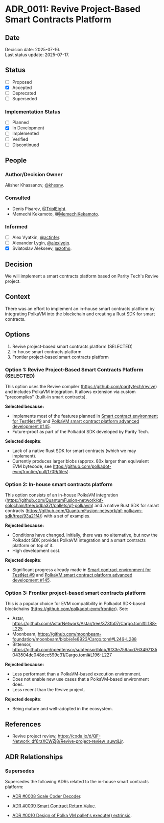 # ADR_0011: Revive Project-Based Smart Contracts Platform

## Date

Decision date: 2025-07-16.  
Last status update: 2025-07-17.

## Status

- [ ] Proposed
- [x] Accepted
- [ ] Deprecated
- [ ] Superseded

### Implementation Status

- [ ] Planned
- [x] In Development
- [ ] Implemented
- [ ] Verified
- [ ] Discontinued

## People

### Author/Decision Owner

Alisher Khassanov, [@khssnv](https://github.com/khssnv).

### Consulted

- Denis Pisarev, [@TriplEight](https://github.com/TriplEight).
- Memechi Kekamoto, [@MemechiKekamoto](https://github.com/MemechiKekamoto).

### Informed

- [ ] Alex Vyatkin, [@actinfer](https://github.com/actinfer).
- [ ] Alexander Lygin, [@alexlygin](https://github.com/AlexLgn).
- [x] Sviatoslav Alekseev, [@zotho](https://github.com/zotho).

## Decision

We will implement a smart contracts platform based on Parity Tech's Revive project.

## Context

There was an effort to implement an in-house smart contracts platform by integrating PolkaVM into the blockchain and creating a Rust SDK for smart contracts.

## Options

1. Revive project-based smart contracts platform (SELECTED)
2. In-house smart contracts platform
3. Frontier project-based smart contracts platform

### Option 1: Revive Project-Based Smart Contracts Platform (SELECTED)

This option uses the Revive compiler (<https://github.com/paritytech/revive>) and includes PolkaVM integration. It allows extension via custom "precompiles" (built-in smart contracts).

**Selected because:**

- Implements most of the features planned in [Smart contract environment for TestNet #9](https://github.com/QuantumFusion-network/spec/issues/9) and [PolkaVM smart contract platform advanced development #145](https://github.com/QuantumFusion-network/spec/issues/145).
- Future-proof as part of the Polkadot SDK developed by Parity Tech.

**Selected despite:**

- Lack of a native Rust SDK for smart contracts (which we may implement).
- Currently produces larger blobs (approx. 80x larger than equivalent EVM bytecode, see <https://github.com/polkadot-evm/frontier/pull/1709/files>).

### Option 2: In-house smart contracts platform

This option consists of an in-house PolkaVM integration (<https://github.com/QuantumFusion-network/qf-solochain/tree/bdba37f/pallets/qf-polkavm>) and a native Rust SDK for smart contracts (<https://github.com/QuantumFusion-network/qf-polkavm-sdk/tree/93a21f4/>) with a set of examples.

**Rejected because:**

- Conditions have changed. Initially, there was no alternative, but now the Polkadot SDK provides PolkaVM integration and a smart contracts platform on top of it.
- High development cost.

**Rejected despite:**

- Significant progress already made in [Smart contract environment for TestNet #9](https://github.com/QuantumFusion-network/spec/issues/9) and [PolkaVM smart contract platform advanced development #145](https://github.com/QuantumFusion-network/spec/issues/145).

### Option 3: Frontier project-based smart contracts platform

This is a popular choice for EVM compatibility in Polkadot SDK-based blockchains (<https://github.com/polkadot-evm/frontier>). See:

- Astar, <https://github.com/AstarNetwork/Astar/tree/373fb07/Cargo.toml#L188-L225>
- Moonbeam, <https://github.com/moonbeam-foundation/moonbeam/blob/e1e8923/Cargo.toml#L246-L288>
- Bittensor, <https://github.com/opentensor/subtensor/blob/9f33e759acd763497135043504dc048dcc599c31/Cargo.toml#L196-L227>

**Rejected because:**

- Less performant than a PolkaVM-based execution environment.
- Does not enable new use cases that a PolkaVM-based environment does.
- Less recent than the Revive project.

**Rejected despite:**

- Being mature and well-adopted in the ecosystem.

## References

- Revive project review, <https://coda.io/d/QF-Network_df6rzXCWZj8/Revive-project-review_suwtiLjr>.

## ADR Relationships

### Supersedes

Supersedes the following ADRs related to the in-house smart contracts platform:

- [ADR #0008 Scale Coder Decoder](https://github.com/QuantumFusion-network/spec/blob/ec3f35d/docs/ADR/0008-adr-scale-coder-decoder.md).

- [ADR #0009 Smart Contract Return Value](https://github.com/QuantumFusion-network/spec/blob/ec3f35d/docs/ADR/0009-contract-return-value.md).

- [ADR #0010 Design of Polka VM pallet's execute() extrinsic](https://github.com/QuantumFusion-network/spec/blob/ec3f35d/docs/ADR/0010_qfpolkavm_pallet_execute.md).
